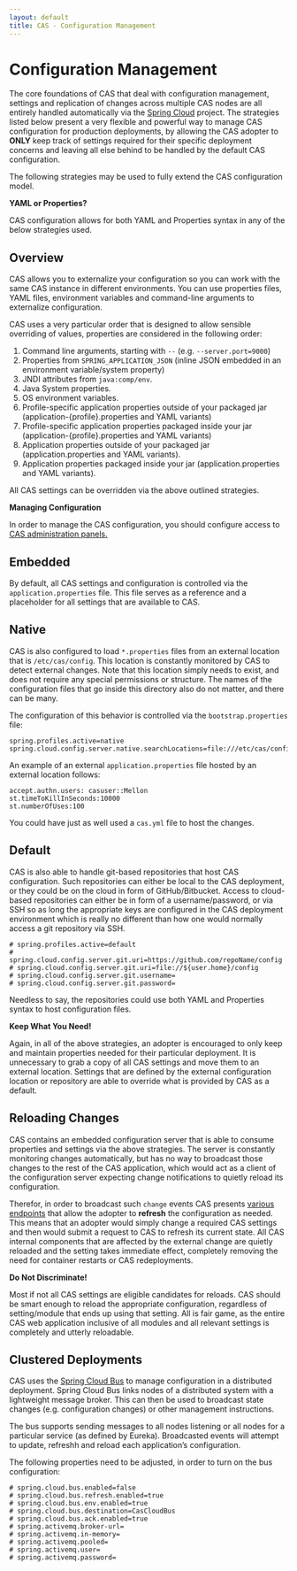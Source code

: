 ```yaml
---
layout: default
title: CAS - Configuration Management
---
```


# Configuration Management

The core foundations of CAS that deal with configuration management, settings and replication of changes
across multiple CAS nodes are all entirely handled automatically via the 
[Spring Cloud](https://github.com/spring-cloud/spring-cloud-config) project. The strategies listed below
present a very flexible and powerful way to manage CAS configuration for production deployments, by
allowing the CAS adopter to **ONLY** keep track of settings required for their specific deployment concerns
and leaving all else behind to be handled by the default CAS configuration.

The following strategies may be used to fully extend the CAS configuration model.

<div class="alert alert-info"><strong>YAML or Properties?</strong><p>CAS configuration allows for both
YAML and Properties syntax in any of the below strategies used.</p></div>

## Overview

CAS allows you to externalize your configuration so you can work with the same CAS instance in 
different environments. You can use properties files, YAML files, environment variables and 
command-line arguments to externalize configuration.

CAS uses a very particular order that is designed to allow sensible overriding of values, 
properties are considered in the following order:

1. Command line arguments, starting with `--` (e.g. `--server.port=9000`)
2. Properties from `SPRING_APPLICATION_JSON` (inline JSON embedded in an environment variable/system property)
3. JNDI attributes from `java:comp/env`.
4. Java System properties.
5. OS environment variables.
6. Profile-specific application properties outside of your packaged jar (application-{profile}.properties and YAML variants)
7. Profile-specific application properties packaged inside your jar (application-{profile}.properties and YAML variants)
8. Application properties outside of your packaged jar (application.properties and YAML variants).
9. Application properties packaged inside your jar (application.properties and YAML variants).

All CAS settings can be overridden via the above outlined strategies.

<div class="alert alert-info"><strong>Managing Configuration</strong><p>In order to manage 
the CAS configuration, you should configure access 
to <a href="Monitoring-Statistics.html">CAS administration panels.</a></p></div>

## Embedded

By default, all CAS settings and configuration is controlled via the `application.properties` file. This file
serves as a reference and a placeholder for all settings that are available to CAS.

## Native

CAS is also configured to load `*.properties` files from an external location that is `/etc/cas/config`. 
This location is constantly
monitored by CAS to detect external changes. Note that this location simply needs to 
exist, and does not require any special permissions
or structure. The names of the configuration files that go inside this directory also do
 not matter, and there can be many. 

The configuration of this behavior is controlled via the `bootstrap.properties` file:

```properties
spring.profiles.active=native
spring.cloud.config.server.native.searchLocations=file:///etc/cas/config
```

An example of an external `application.properties` file hosted by an external location follows:

```properties
accept.authn.users: casuser::Mellon
st.timeToKillInSeconds:10000
st.numberOfUses:100
```

You could have just as well used a `cas.yml` file to host the changes.

## Default

CAS is also able to handle git-based repositories that host CAS configuration. 
Such repositories can either be local to the CAS
deployment, or they could be on the cloud in form of GitHub/Bitbucket. Access to 
cloud-based repositories can either be in form of a
username/password, or via SSH so as long the appropriate keys are configured in the 
CAS deployment environment which is really no different
than how one would normally access a git repository via SSH. 

```properties
# spring.profiles.active=default
# spring.cloud.config.server.git.uri=https://github.com/repoName/config
# spring.cloud.config.server.git.uri=file://${user.home}/config
# spring.cloud.config.server.git.username=
# spring.cloud.config.server.git.password=
```

Needless to say, the repositories could use both YAML and Properties syntax to host configuration files. 

<div class="alert alert-info"><strong>Keep What You Need!</strong><p>Again, in all of the above strategies,
an adopter is encouraged to only keep and maintain properties needed for their particular deployment. It is
unnecessary to grab a copy of all CAS settings and move them to an external location. Settings that are
defined by the external configuration location or repository are able to override what is provided by CAS
as a default.</p></div>

## Reloading Changes

CAS contains an embedded configuration server that is able to consume properties and settings
via the above strategies. The server is constantly monitoring changes automatically, 
but has no way to broadcast those changes
to the rest of the CAS application, which would act as a client of the configuration 
server expecting change notifications
to quietly reload its configuration. 

Therefor, in order to broadcast such `change` events CAS 
presents [various endpoints](Monitoring-Statistics.html) that allow the adopter
to **refresh** the configuration as needed. This means that an adopter would simply 
change a required CAS settings and then would submit
a request to CAS to refresh its current state. All CAS internal components that are affected 
by the external change are quietly reloaded
and the setting takes immediate effect, completely removing the need for container restarts or CAS redeployments.

<div class="alert alert-info"><strong>Do Not Discriminate!</strong><p>Most if not all CAS settings are eligible candidates
for reloads. CAS should be smart enough to reload the appropriate configuration, regardless of setting/module that
ends up using that setting. All is fair game, as the entire CAS web application inclusive of all modules and all
relevant settings is completely and utterly reloadable. </p></div>

## Clustered Deployments

CAS uses the [Spring Cloud Bus](http://cloud.spring.io/spring-cloud-static/spring-cloud.html) 
to manage configuration in a distributed deployment. Spring Cloud Bus links nodes of a 
distributed system with a lightweight message broker. This can then be used to broadcast state 
changes (e.g. configuration changes) or other management instructions.

The bus supports sending messages to all nodes listening or all nodes for a particular 
service (as defined by Eureka). Broadcasted events will attempt to update, refreshh and 
reload each application’s configuration.

The following properties need to be adjusted, in order to turn on the bus configuration:

```properties
# spring.cloud.bus.enabled=false
# spring.cloud.bus.refresh.enabled=true
# spring.cloud.bus.env.enabled=true
# spring.cloud.bus.destination=CasCloudBus
# spring.cloud.bus.ack.enabled=true
# spring.activemq.broker-url=
# spring.activemq.in-memory=
# spring.activemq.pooled=
# spring.activemq.user=
# spring.activemq.password=
```

